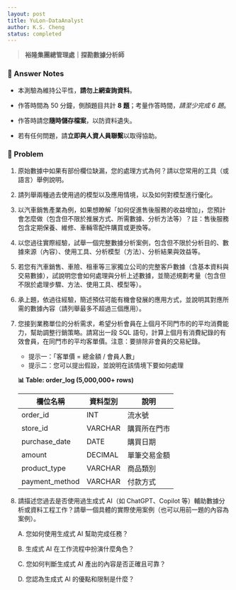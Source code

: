 ```yaml
---
layout: post
title: YuLon-DataAnalyst
author: K.S. Cheng
status: completed
---
```


> **裕隆集團總管理處｜探勘數據分析師**


### 📝 Answer Notes
- 本測驗為維持公平性，**請勿上網查詢資料**。

- 作答時間為 50 分鐘，側顏題目共計 **8 題**；考量作答時間，_請至少完成 6 題_。

- 作答時請您**隨時儲存檔案**，以防資料遺失。

- 若有任何問題，請**立即與人資人員聯繫**以取得協助。


### 🧩 Problem
1. 原始數據中如果有部份欄位缺漏，您的處理方式為何？請以您常用的工具（或語言）舉例說明。

2. 請列舉兩種過去使用過的模型以及應用情境，以及如何對模型進行優化。

3. 以汽車銷售產業為例，如果想瞭解「如何促進售後服務的收益增加」，您預計會怎麼做（包含但不限於推展方式、所需數據、分析方法等）？註：售後服務包含定期保養、維修、車輛零配件購買或更換等。

4. 以您過往實際經驗，試舉一個完整數據分析案例，包含但不限於分析目的、數據來源（內容）、使用工具、分析模型（方法）、分析結果與效益等。

5. 若您有汽車銷售、車險、租車等三家獨立公司的完整客戶數據（含基本資料與交易數據），試說明您會如何處理與分析上述數據，並簡述規劃考量（包含但不限於處理步驟、方法、使用工具、模型等）。

6. 承上題，依過往經驗，簡述預估可能有機會發展的應用方式，並說明其對應所需的數據內容（請列舉最多不超過三個應用）。

7. 您接到業務單位的分析需求，希望分析會員在上個月不同門市的的平均消費能力，幫助調整行銷策略。請寫出一段 SQL 語句，計算上個月有消費紀錄的有效會員，在同門市的平均客單價。注意：要排除非會員的交易紀錄。
   - 提示一：「客單價 = 總金額 / 會員人數」
   - 提示二：您可以提出假設，並說明在該情境下要如何處理

   **📊 Table: order_log (5,000,000+ rows)**
   
   | 欄位名稱         | 資料型別    | 說明         |
   |-----------------|-----------|-------------|
   | order_id        | INT       | 流水號         |
   | store_id        | VARCHAR   | 購買所在門市    |
   | purchase_date   | DATE      | 購買日期       |
   | amount          | DECIMAL   | 單筆交易金額    |
   | product_type    | VARCHAR   | 商品類別       |
   | payment_method  | VARCHAR   | 付款方式       |


9. 請描述您過去是否使用過生成式 AI（如 ChatGPT、Copilot 等）輔助數據分析或資料工程工作？請舉一個具體的實際使用案例（也可以用前一題的內容為案例）。
   
   A. 您如何使用生成式 AI 幫助完成任務？
   
   B. 生成式 AI 在工作流程中扮演什麼角色？

   C. 您如何判斷生成式 AI 產出的內容是否正確且可靠？

   D. 您認為生成式 AI 的優點和限制是什麼？
